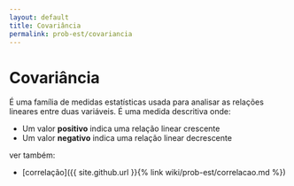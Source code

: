 ```yaml
---
layout: default
title: Covariância
permalink: prob-est/covariancia
---
```


# Covariância

É uma família de medidas estatísticas usada para analisar as relações lineares entre duas variáveis. É uma medida descritiva onde:
- Um valor **positivo** indica uma relação linear crescente
- Um valor **negativo** indica uma relação linear decrescente

ver também:
- [correlação]({{ site.github.url }}{% link wiki/prob-est/correlacao.md %})
